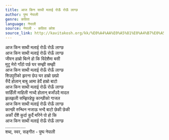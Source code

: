 ```yaml
---
title: आज किन साथी मलाई रोऊँ रोऊँ लाग्छ
author: पुष्प नेपाली
genre: कविता
language: नेपाली
source: नेपाली - कविता कोश
source_link: http://kavitakosh.org/kk/%E0%A4%AA%E0%A5%81%E0%A4%B7%E0%A5%8D%E0%A4%AA_%E0%A4%A8%E0%A5%87%E0%A4%AA%E0%A4%BE%E0%A4%B2%E0%A5%80
---
```


आज किन साथी मलाई रोऊँ रोऊँ लाग्छ  
आज किन साथी मलाई रोऊँ रोऊँ लाग्छ  
जीवन हाम्रो बित्ने हो कि विदेशैमा बसी  
मुटु मेरो गाँठो पर्छ घर सम्झी सम्झी  
आज किन साथी मलाई रोऊँ रोऊँ लाग्छ  
शिउपुरीको झरना छेउ घर हाम्रो छाप्रो  
रुँदै होलान् बाबु आमा हेर्दै हाम्रो बाटो  
आज किन साथी मलाई रोऊँ रोऊँ लाग्छ  
साहिँली माहिली नाच्दै होलान् बजाँउदै मादल  
झलझली सम्झिरहेछु कान्छीको गाजल  
आज किन साथी मलाई रोऊँ रोऊँ लाग्छ  
कान्छी रुन्थिन नजाऊ भन्दै बाटो छेकी छेकी  
अर्को दँशै कुर्दा कुर्दै मरिने पो हो कि  
आज किन साथी मलाई रोऊँ रोऊँ लाग्छ  
................  
शब्द, स्वर, सङ्गीत - पुष्प नेपाली
